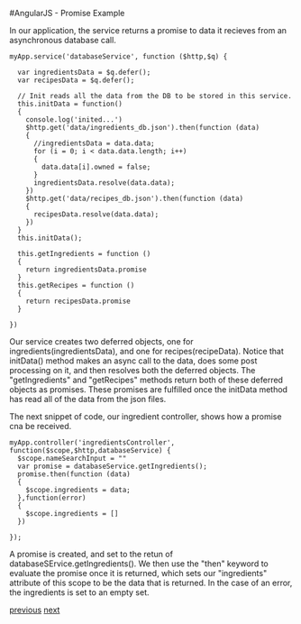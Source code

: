 #AngularJS - Promise Example

In our application, the service returns a promise to data it recieves from an asynchronous database call. 

```
myApp.service('databaseService', function ($http,$q) {
	
  var ingredientsData = $q.defer(); 
  var recipesData = $q.defer(); 
 
  // Init reads all the data from the DB to be stored in this service. 
  this.initData = function()
  {
    console.log('inited...')
    $http.get('data/ingredients_db.json').then(function (data)
    {
      //ingredientsData = data.data;
      for (i = 0; i < data.data.length; i++)
      {
        data.data[i].owned = false; 
      }
      ingredientsData.resolve(data.data);
    })
    $http.get('data/recipes_db.json').then(function (data)
    {
      recipesData.resolve(data.data); 
    })
  }
  this.initData();

  this.getIngredients = function ()
  {
    return ingredientsData.promise
  }
  this.getRecipes = function ()
  {
    return recipesData.promise
  }

})
```
Our service creates two deferred objects, one for ingredients(ingredientsData), and one for recipes(recipeData). Notice that initData() method makes an async call to the data, does some post processing on it, and then resolves both the deferred objects. The "getIngredients" and "getRecipes" methods return both of these deferred objects as promises. These promises are fulfilled once the initData method has read all of the data from the json files. 

The next snippet of code, our ingredient controller, shows how a promise cna be received. 
```
myApp.controller('ingredientsController', function($scope,$http,databaseService) {
  $scope.nameSearchInput = ""
  var promise = databaseService.getIngredients(); 
  promise.then(function (data)
  {
  	$scope.ingredients = data;
  },function(error)
  {
  	$scope.ingredients = []
  })

});
```
A promise is created, and set to the retun of databaseSErvice.getIngredients(). We then use the "then" keyword to evaluate the promise once it is returned, which sets our "ingredients" attribute of this scope to be the data that is returned. In the case of an error, the ingredients is set to an empty set. 



[previous](Slide15_Promises.md)   [next](Slide17_Conclusions.md)
